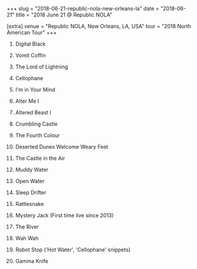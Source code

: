 +++
slug = "2018-06-21-republic-nola-new-orleans-la"
date = "2018-06-21"
title = "2018 June 21 @ Republic NOLA"

[extra]
venue = "Republic NOLA, New Orleans, LA, USA"
tour = "2018 North American Tour"
+++


 1. Digital Black

 2. Vomit Coffin

 3. The Lord of Lightning

 4. Cellophane

 5. I'm in Your Mind

 6. Alter Me I

 7. Altered Beast I

 8. Crumbling Castle

 9. The Fourth Colour

10. Deserted Dunes Welcome Weary Feet

11. The Castle in the Air

12. Muddy Water

13. Open Water

14. Sleep Drifter

15. Rattlesnake

16. Mystery Jack
    (First time live since 2013)

17. The River

18. Wah Wah

19. Robot Stop
    ('Hot Water', 'Cellophane' snippets)

20. Gamma Knife


